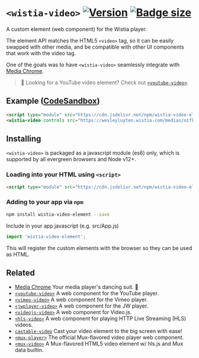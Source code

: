 # `<wistia-video>` [![Version](https://img.shields.io/npm/v/wistia-video-element)](https://www.npmjs.com/package/wistia-video-element) [![Badge size](https://img.badgesize.io/https://cdn.jsdelivr.net/npm/wistia-video-element/+esm?compression=gzip&label=gzip)](https://cdn.jsdelivr.net/npm/wistia-video-element/+esm)

A custom element (web component) for the Wistia player.

The element API matches the HTML5 `<video>` tag, so it can be easily swapped with other media, and be compatible with other UI components that work with the video tag.

One of the goals was to have `<wistia-video>` seamlessly integrate with [Media Chrome](https://github.com/muxinc/media-chrome).

> 🙋 Looking for a YouTube video element? Check out [`<youtube-video>`](https://github.com/muxinc/youtube-video-element).

## Example ([CodeSandbox](https://codesandbox.io/s/wistia-video-element-ozylhs))

<!-- prettier-ignore -->
```html
<script type="module" src="https://cdn.jsdelivr.net/npm/wistia-video-element@0.2/+esm"></script>
<wistia-video controls src="https://wesleyluyten.wistia.com/medias/oifkgmxnkb"></wistia-video>
```

## Installing

`<wistia-video>` is packaged as a javascript module (es6) only, which is supported by all evergreen browsers and Node v12+.

### Loading into your HTML using `<script>`

<!-- prettier-ignore -->
```html
<script type="module" src="https://cdn.jsdelivr.net/npm/wistia-video-element@0.2/+esm"></script>
```

### Adding to your app via `npm`

```bash
npm install wistia-video-element --save
```

Include in your app javascript (e.g. src/App.js)

```js
import 'wistia-video-element';
```

This will register the custom elements with the browser so they can be used as HTML.

## Related

- [Media Chrome](https://github.com/muxinc/media-chrome) Your media player's dancing suit. 🕺
- [`<youtube-video>`](https://github.com/muxinc/youtube-video-element) A web component for the YouTube player.
- [`<vimeo-video>`](https://github.com/luwes/vimeo-video-element) A web component for the Vimeo player.
- [`<jwplayer-video>`](https://github.com/luwes/jwplayer-video-element) A web component for the JW player.
- [`<videojs-video>`](https://github.com/luwes/videojs-video-element) A web component for Video.js.
- [`<hls-video>`](https://github.com/muxinc/hls-video-element) A web component for playing HTTP Live Streaming (HLS) videos.
- [`castable-video`](https://github.com/muxinc/castable-video) Cast your video element to the big screen with ease!
- [`<mux-player>`](https://github.com/muxinc/elements/tree/main/packages/mux-player) The official Mux-flavored video player web component.
- [`<mux-video>`](https://github.com/muxinc/elements/tree/main/packages/mux-video) A Mux-flavored HTML5 video element w/ hls.js and Mux data builtin.
